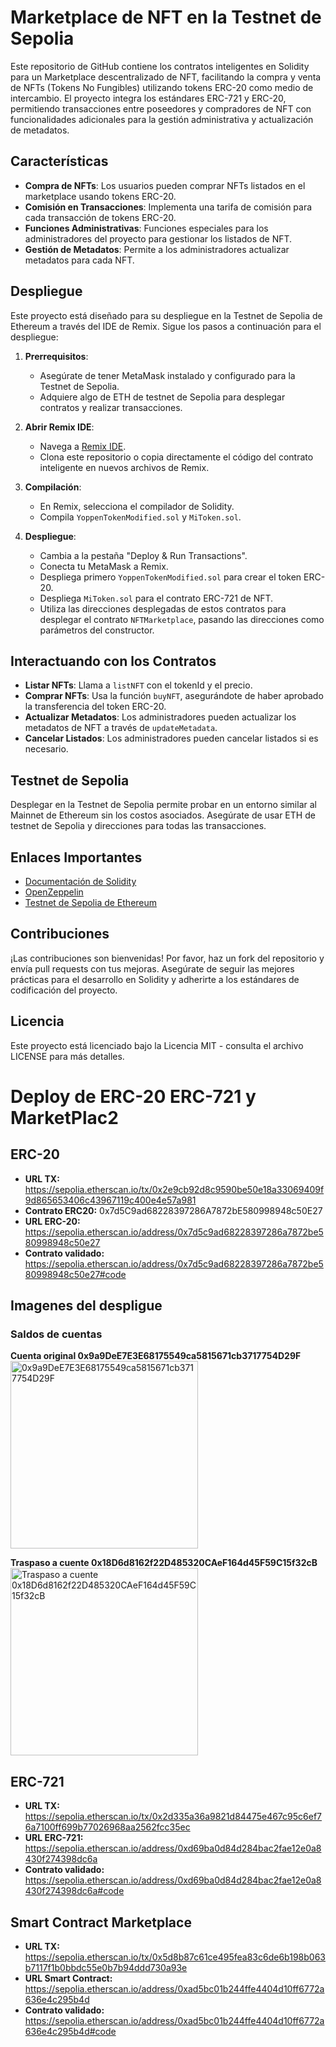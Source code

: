 # Marketplace de NFT en la Testnet de Sepolia

Este repositorio de GitHub contiene los contratos inteligentes en Solidity para un Marketplace descentralizado de NFT, facilitando la compra y venta de NFTs (Tokens No Fungibles) utilizando tokens ERC-20 como medio de intercambio. El proyecto integra los estándares ERC-721 y ERC-20, permitiendo transacciones entre poseedores y compradores de NFT con funcionalidades adicionales para la gestión administrativa y actualización de metadatos.

## Características

- **Compra de NFTs**: Los usuarios pueden comprar NFTs listados en el marketplace usando tokens ERC-20.
- **Comisión en Transacciones**: Implementa una tarifa de comisión para cada transacción de tokens ERC-20.
- **Funciones Administrativas**: Funciones especiales para los administradores del proyecto para gestionar los listados de NFT.
- **Gestión de Metadatos**: Permite a los administradores actualizar metadatos para cada NFT.

## Despliegue

Este proyecto está diseñado para su despliegue en la Testnet de Sepolia de Ethereum a través del IDE de Remix. Sigue los pasos a continuación para el despliegue:

1. **Prerrequisitos**:
   - Asegúrate de tener MetaMask instalado y configurado para la Testnet de Sepolia.
   - Adquiere algo de ETH de testnet de Sepolia para desplegar contratos y realizar transacciones.

2. **Abrir Remix IDE**:
   - Navega a [Remix IDE](https://remix.ethereum.org/).
   - Clona este repositorio o copia directamente el código del contrato inteligente en nuevos archivos de Remix.

3. **Compilación**:
   - En Remix, selecciona el compilador de Solidity.
   - Compila `YoppenTokenModified.sol` y `MiToken.sol`.

4. **Despliegue**:
   - Cambia a la pestaña "Deploy & Run Transactions".
   - Conecta tu MetaMask a Remix.
   - Despliega primero `YoppenTokenModified.sol` para crear el token ERC-20.
   - Despliega `MiToken.sol` para el contrato ERC-721 de NFT.
   - Utiliza las direcciones desplegadas de estos contratos para desplegar el contrato `NFTMarketplace`, pasando las direcciones como parámetros del constructor.

## Interactuando con los Contratos

- **Listar NFTs**: Llama a `listNFT` con el tokenId y el precio.
- **Comprar NFTs**: Usa la función `buyNFT`, asegurándote de haber aprobado la transferencia del token ERC-20.
- **Actualizar Metadatos**: Los administradores pueden actualizar los metadatos de NFT a través de `updateMetadata`.
- **Cancelar Listados**: Los administradores pueden cancelar listados si es necesario.

## Testnet de Sepolia

Desplegar en la Testnet de Sepolia permite probar en un entorno similar al Mainnet de Ethereum sin los costos asociados. Asegúrate de usar ETH de testnet de Sepolia y direcciones para todas las transacciones.

## Enlaces Importantes

- [Documentación de Solidity](https://soliditylang.org/)
- [OpenZeppelin](https://docs.openzeppelin.com/)
- [Testnet de Sepolia de Ethereum](https://sepolia.dev/)

## Contribuciones

¡Las contribuciones son bienvenidas! Por favor, haz un fork del repositorio y envía pull requests con tus mejoras. Asegúrate de seguir las mejores prácticas para el desarrollo en Solidity y adherirte a los estándares de codificación del proyecto.

## Licencia

Este proyecto está licenciado bajo la Licencia MIT - consulta el archivo LICENSE para más detalles.

# Deploy de ERC-20 ERC-721 y MarketPlac2
## ERC-20
- **URL TX:** https://sepolia.etherscan.io/tx/0x2e9cb92d8c9590be50e18a33069409f9d865653406c43967119c400e4e57a981
- **Contrato ERC20:** 0x7d5C9ad68228397286A7872bE580998948c50E27
- **URL ERC-20:** https://sepolia.etherscan.io/address/0x7d5c9ad68228397286a7872be580998948c50e27
- **Contrato validado:** https://sepolia.etherscan.io/address/0x7d5c9ad68228397286a7872be580998948c50e27#code

## Imagenes del despligue
### Saldos de cuentas
**Cuenta original 0x9a9DeE7E3E68175549ca5815671cb3717754D29F**
<img src=![image](https://github.com/richpob/MiPrimerMarketPlaceNFT/assets/133718913/022fa1c1-ae34-4c72-a54b-8f1d2ba6a4bc) alt="0x9a9DeE7E3E68175549ca5815671cb3717754D29F" style="width:300px;">

**Traspaso a cuente 0x18D6d8162f22D485320CAeF164d45F59C15f32cB**
<img src="![image](https://github.com/richpob/MiPrimerMarketPlaceNFT/assets/133718913/66cb28f7-ebcf-4246-b712-dc94e2c6213a)" alt="Traspaso a cuente 0x18D6d8162f22D485320CAeF164d45F59C15f32cB" width="300">




## ERC-721
- **URL TX:** https://sepolia.etherscan.io/tx/0x2d335a36a9821d84475e467c95c6ef76a7100ff699b77026968aa2562fcc35ec
- **URL ERC-721:** https://sepolia.etherscan.io/address/0xd69ba0d84d284bac2fae12e0a8430f274398dc6a
- **Contrato validado:** https://sepolia.etherscan.io/address/0xd69ba0d84d284bac2fae12e0a8430f274398dc6a#code

 ## Smart Contract Marketplace
- **URL TX:** https://sepolia.etherscan.io/tx/0x5d8b87c61ce495fea83c6de6b198b063b7117f1b0bbdc55e0b7b94ddd730a93e
- **URL Smart Contract:** https://sepolia.etherscan.io/address/0xad5bc01b244ffe4404d10ff6772a636e4c295b4d
- **Contrato validado:** https://sepolia.etherscan.io/address/0xad5bc01b244ffe4404d10ff6772a636e4c295b4d#code
